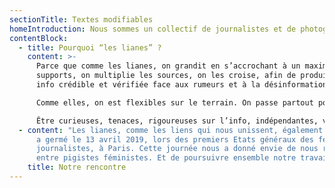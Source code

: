 ```yaml
---
sectionTitle: Textes modifiables
homeIntroduction: Nous sommes un collectif de journalistes et de photographes
contentBlock:
  - title: Pourquoi “les lianes” ?
    content: >-
      Parce que comme les lianes, on grandit en s’accrochant à un maximum de
      supports, on multiplie les sources, on les croise, afin de produire une
      info crédible et vérifiée face aux rumeurs et à la désinformation. 

      Comme elles, on est flexibles sur le terrain. On passe partout pour atteindre notre but : trouver le bon témoignage, avancer dans une enquête… On privilégie les formats longs : l’investigation, le reportage, le documentaire, etc.

      Être curieuses, tenaces, rigoureuses sur l’info, indépendantes, voilà ce qui nous ressemble et qui nous rassemble.
  - content: "Les lianes, comme les liens qui nous unissent, également. Le collectif
      a germé le 13 avril 2019, lors des premiers Etats généraux des femmes
      journalistes, à Paris. Cette journée nous a donné envie de nous rassembler
      entre pigistes féministes. Et de poursuivre ensemble notre travail. "
    title: Notre rencontre
---
```

